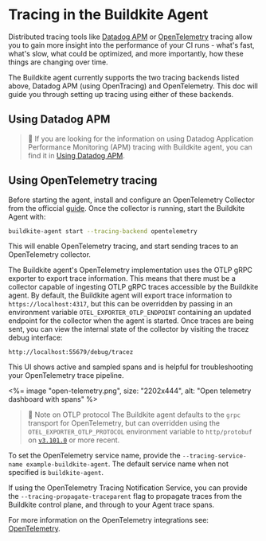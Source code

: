 # Tracing in the Buildkite Agent

Distributed tracing tools like [Datadog APM](https://www.datadoghq.com/product/apm/) or [OpenTelemetry](https://opentelemetry.io/) tracing allow you to gain more insight into the performance of your CI runs - what's fast, what's slow, what could be optimized, and more importantly, how these things are changing over time.

The Buildkite agent currently supports the two tracing backends listed above, Datadog APM (using OpenTracing) and OpenTelemetry. This doc will guide you through setting up tracing using either of these backends.

## Using Datadog APM

> 📘
> If you are looking for the information on using Datadog Application Performance Monitoring (APM) tracing with Buildkite agent, you can find it in [Using Datadog APM](/docs/pipelines/integrations/observability/datadog).

## Using OpenTelemetry tracing

Before starting the agent, install and configure an OpenTelemetry Collector from the officcial [guide](https://opentelemetry.io/docs/collector/installation/). 
Once the collector is running, start the Buildkite Agent with:

```bash
buildkite-agent start --tracing-backend opentelemetry 
```

 This will enable OpenTelemetry tracing, and start sending traces to an OpenTelemetry collector.

The Buildkite agent's OpenTelemetry implementation uses the OTLP gRPC exporter to export trace information. This means that there must be a collector capable of ingesting OTLP gRPC traces accessible by the Buildkite agent. By default, the Buildkite agent will export trace information to `https://localhost:4317`, but this can be overridden by passing in an environment variable `OTEL_EXPORTER_OTLP_ENDPOINT` containing an updated endpoint for the collector when the agent is started.
Once traces are being sent, you can view the internal state of the collector by visiting the tracez debug interface:

`http://localhost:55679/debug/tracez`

This UI shows active and sampled spans and is helpful for troubleshooting your OpenTelemetry trace pipeline.

<%= image "open-telemetry.png", size: "2202x444", alt: "Open telemetry dashboard with spans" %>

> 📘 Note on OTLP protocol
> The Buildkite agent defaults to the `grpc` transport for OpenTelemetry, but can overridden using the `OTEL_EXPORTER_OTLP_PROTOCOL` environment variable to `http/protobuf` on [`v3.101.0`](https://github.com/buildkite/agent/releases/tag/v3.101.0) or more recent.

To set the OpenTelemetry service name, provide the `--tracing-service-name example-buildkite-agent`. The default service name when not specified is `buildkite-agent`.

If using the OpenTelemetry Tracing Notification Service, you can provide the `--tracing-propagate-traceparent` flag to propagate traces from the Buildkite control plane, and through to your Agent trace spans.

For more information on the OpenTelemetry integrations see: [OpenTelemetry](/docs/pipelines/integrations/observability/opentelemetry).
